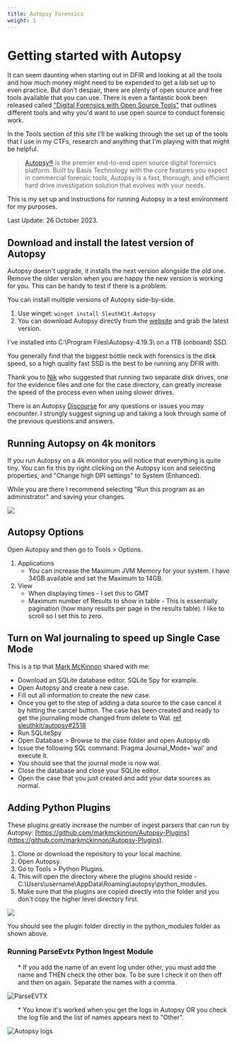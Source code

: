 ```yaml
---
title: Autopsy Forensics
weight: 1
---
```


# Getting started with Autopsy

It can seem daunting when starting out in DFIR and looking at all the tools and how much money might need to be expended to get a lab set up to even practice. But don't despair, there are plenty of open source and free tools available that you can use. There is even a fantastic book been released called ["Digital Forensics with Open Source Tools"](https://www.amazon.com.au/Digital-Forensics-Open-Source-Tools") that outlines different tools and why you'd want to use open source to conduct forensic work.

In the Tools section of this site I'll be walking through the set up of the tools that I use in my CTFs, research and anything that I'm playing with that might be helpful.

> [Autopsy®](https://www.autopsy.com/) is the premier end-to-end open source digital forensics platform. Built by Basis Technology with the core features you expect in commercial forensic tools, Autopsy is a fast, thorough, and efficient hard drive investigation solution that evolves with your needs.

This is my set up and instructions for running Autopsy in a test environment for my purposes.

Last Update: 26 October 2023.

## Download and install the latest version of Autopsy 

Autopsy doesn't upgrade, it installs the next version alongside the old one. Remove the older version when you are happy the new version is working for you. This can be handy to test if there is a problem.

You can install multiple versions of Autopsy side-by-side.

1. Use winget: `winget install SleuthKit.Autopsy`
2. You can download Autopsy directly from the [website](https://www.autopsy.com/download/) and grab the latest version.

I've installed into C:\Program Files\Autopsy-4.19.3\ on a 1TB (onboard) SSD.

You generally find that the biggest bottle neck with forensics is the disk speed, so a high quality fast SSD is the best to be running any DFIR with.

Thank you to [Nik](https://sleuthkit.discourse.group/t/autopsy-setup-help/3258) who suggested that running two separate disk drives, one for the evidence files and one for the case directory, can greatly increase the speed of the process even when using slower drives.

There is an Autopsy [Discourse](https://sleuthkit.discourse.group/) for any questions or issues you may encounter. I strongly suggest signing up and taking a look through some of the previous questions and answers.

## Running Autopsy on 4k monitors

If you run Autopsy on a 4k monitor you will notice that everything is quite tiny. You can fix this by right clicking on the Autopsy icon and selecting properties, and "Change high DPI settings" to System (Enhanced).

While you are there I recommend selecting "Run this program as an administrator" and saving your changes.

![](https://s3.us-west-2.amazonaws.com/content.podia.com/7eeotu3vc33ur8b01id1lkb979yz)

## Autopsy Options 
Open Autopsy and then go to Tools > Options.
1. Applications
   * You can increase the Maximum JVM Memory for your system. I have 34GB available and set the Maximum to 14GB.
2. View
   * When displaying times - I set this to GMT
   * Maximum number of Results to show in table - This is essentially pagination (how many results per page in the results table). I like to scroll so I set this to zero.

## Turn on Wal journaling to speed up Single Case Mode 

This is a tip that [Mark McKinnon](https://github.com/markmckinnon) shared with me:
* Download an SQLite database editor. SQLite Spy for example.
* Open Autopsy and create a new case.
* Fill out all information to create the new case.
* Once you get to the step of adding a data source to the case cancel it by hitting the cancel button. The case has been created and ready to get the journaling mode changed from delete to Wal. [ref sleuthkit/autopsy#2518](https://github.com/sleuthkit/autopsy/issues/2518)
* Run SQLiteSpy
* Open Database > Browse to the case folder and open Autopsy.db
* Issue the following SQL command: Pragma Journal_Mode='wal' and execute it.  
* You should see that the journal mode is now wal.
* Close the database and close your SQLite editor.
* Open the case that you just created and add your data sources as normal.

## Adding Python Plugins 

These plugins greatly increase the number of ingest parsers that can run by Autopsy: [https://github.com/markmckinnon/Autopsy-Plugins](https://github.com/markmckinnon/Autopsy-Plugins). 

1. Clone or download the repository to your local machine.
2. Open Autopsy.
3. Go to Tools > Python Plugins.
4. This will open the directory where the plugins should reside - C:\Users\username\AppData\Roaming\autopsy\python_modules.
5. Make sure that the plugins are copied directly into the folder and you don't copy the higher level directory first.

![](https://s3.us-west-2.amazonaws.com/content.podia.com/iage12ooghz5pnwlypldtuuuykk3)

You should see the plugin folder directly in the python_modules folder as shown above.

### Running ParseEvtx Python Ingest Module 
<ul>
   * If you add the name of an event log under other, you must add the name and THEN check the other box. To be sure I check it on then off and then on again. Separate the names with a comma.</ul>

![ParseEVTX](/docs/resources/tooling/images/Autopsy_parse_evtx_other.png)

<ul>
   * You know it's worked when you get the logs in Autopsy OR you check the log file and the list of names appears next to "Other".</ul>
   
![Autopsy logs](/docs/resources/tooling/images/2022-04-01-05-08-51.png)